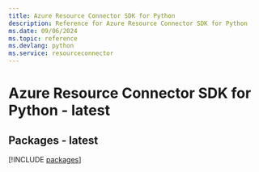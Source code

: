 ```yaml
---
title: Azure Resource Connector SDK for Python
description: Reference for Azure Resource Connector SDK for Python
ms.date: 09/06/2024
ms.topic: reference
ms.devlang: python
ms.service: resourceconnector
---
```

# Azure Resource Connector SDK for Python - latest
## Packages - latest
[!INCLUDE [packages](resource-connector-index.md)]